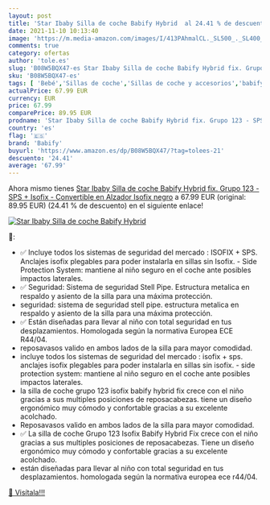 ```yaml
---
layout: post
title: 'Star Ibaby Silla de coche Babify Hybrid  al 24.41 % de descuento'
date: 2021-11-10 10:13:40
image: 'https://m.media-amazon.com/images/I/413PAhmalCL._SL500_._SL400_.jpg'
comments: true
category: ofertas
author: 'tole.es'
slug: 'B08W5BQX47-es Star Ibaby Silla de coche Babify Hybrid fix. Grupo 123 -...'
sku: 'B08W5BQX47-es'
tags: [ 'Bebé','Sillas de coche','Sillas de coche y accesorios','babify','coche','de','isofix','silla', ]
actualPrice: 67.99 EUR
currency: EUR
price: 67.99
comparePrice: 89.95 EUR
prodname: 'Star Ibaby Silla de coche Babify Hybrid fix. Grupo 123 - SPS + Isofix - Convertible en Alzador Isofix  negro'
country: 'es'
flag: '🇪🇸'
brand: 'Babify'
buyurl: 'https://www.amazon.es/dp/B08W5BQX47/?tag=tolees-21'
descuento: '24.41'
average: '67.99'
---
```


Ahora mismo tienes [Star Ibaby Silla de coche Babify Hybrid fix. Grupo 123 - SPS + Isofix - Convertible en Alzador Isofix  negro](https://www.amazon.es/dp/B08W5BQX47/?tag=tolees-21) a 67.99 EUR (original: 89.95 EUR) (24.41 %  de descuento) en el siguiente enlace!

[![Star Ibaby Silla de coche Babify Hybrid ](https://m.media-amazon.com/images/I/413PAhmalCL._SL500_._SL400_.jpg)](https://www.amazon.es/dp/B08W5BQX47/?tag=tolees-21)

🔎:

- ✅ Incluye todos los sistemas de seguridad del mercado : ISOFIX + SPS. Anclajes isofix plegables para poder instalarla en sillas sin Isofix. - Side Protection System: mantiene al niño seguro en el coche ante posibles impactos laterales.
- ✅ Seguridad: Sistema de seguridad Stell Pipe. Estructura metalica en respaldo y asiento de la silla para una máxima protección.
- seguridad: sistema de seguridad stell pipe. estructura metalica en respaldo y asiento de la silla para una máxima protección.
- ✅ Están diseñadas para llevar al niño con total seguridad en tus desplazamientos. Homologada según la normativa Europea ECE R44/04.
- reposavasos valido en ambos lados de la silla para mayor comodidad.
- incluye todos los sistemas de seguridad del mercado : isofix + sps. anclajes isofix plegables para poder instalarla en sillas sin isofix. - side protection system: mantiene al niño seguro en el coche ante posibles impactos laterales.
- la silla de coche grupo 123 isofix babify hybrid fix crece con el niño gracias a sus multiples posiciones de reposacabezas. tiene un diseño ergonómico muy cómodo y confortable gracias a su excelente acolchado.
- Reposavasos valido en ambos lados de la silla para mayor comodidad.
- ✅ La silla de coche Grupo 123 Isofix Babify Hybrid Fix crece con el niño gracias a sus multiples posiciones de reposacabezas. Tiene un diseño ergonómico muy cómodo y confortable gracias a su excelente acolchado.
- están diseñadas para llevar al niño con total seguridad en tus desplazamientos. homologada según la normativa europea ece r44/04.

[🛒 Visítala!!!](https://www.amazon.es/dp/B08W5BQX47/?tag=tolees-21)
